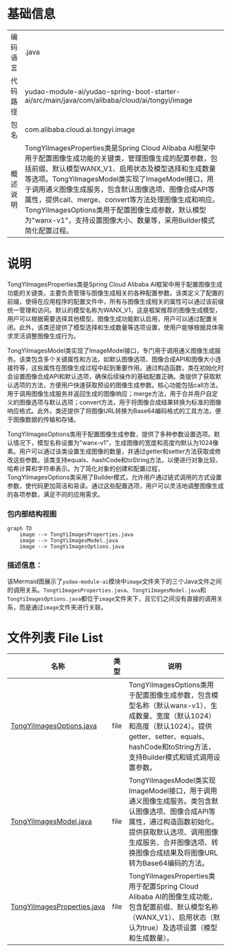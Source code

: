 # 基础信息

|      |      |
|------|------|
| 编码语言 | .java |
| 代码路径 | yudao-module-ai/yudao-spring-boot-starter-ai/src/main/java/com/alibaba/cloud/ai/tongyi/image |
| 包名 | com.alibaba.cloud.ai.tongyi.image |
| 概述说明 | TongYiImagesProperties类是Spring Cloud Alibaba AI框架中用于配置图像生成功能的关键类，管理图像生成的配置参数，包括前缀、默认模型WANX_V1、启用状态及模型选择和生成数量等选项。TongYiImagesModel类实现了ImageModel接口，用于调用通义图像生成服务，包含默认图像选项、图像合成API等属性，提供call、merge、convert等方法处理图像生成和响应。TongYiImagesOptions类用于配置图像生成参数，默认模型为"wanx-v1"，支持设置图像大小、数量等，采用Builder模式简化配置过程。 |

# 说明

TongYiImagesProperties类是Spring Cloud Alibaba AI框架中用于配置图像生成功能的关键类，主要负责管理与图像生成相关的各种配置参数。该类定义了配置的前缀，使得在应用程序的配置文件中，所有与图像生成相关的属性可以通过该前缀统一管理和访问。默认的模型名称为WANX_V1，这是框架推荐的图像生成模型，用户可以根据需要选择其他模型。图像生成功能默认启用，用户可以通过配置关闭。此外，该类还提供了模型选择和生成数量等选项设置，使用户能够根据具体需求灵活调整图像生成行为。

TongYiImagesModel类实现了ImageModel接口，专门用于调用通义图像生成服务。该类包含多个关键属性和方法，如默认图像选项、图像合成API和图像大小连接符等，这些属性在图像生成过程中起到重要作用。通过构造函数，类在初始化时会设置图像合成API和默认选项，确保后续操作的基础配置正确。类提供了获取默认选项的方法，方便用户快速获取预设的图像生成参数。核心功能包括call方法，用于调用图像生成服务并返回生成的图像响应；merge方法，用于合并用户自定义的图像选项与默认选项；convert方法，用于将图像合成结果转换为标准的图像响应格式。此外，类还提供了将图像URL转换为Base64编码格式的工具方法，便于图像数据的传输和存储。

TongYiImagesOptions类用于配置图像生成参数，提供了多种参数设置选项。默认情况下，模型名称设置为"wanx-v1"，生成图像的宽度和高度均默认为1024像素。用户可以通过该类设置生成图像的数量，并通过getter和setter方法获取或修改这些参数。该类支持equals、hashCode和toString方法，以便进行对象比较、哈希计算和字符串表示。为了简化对象的创建和配置过程，TongYiImagesOptions类采用了Builder模式，允许用户通过链式调用的方式设置参数，使代码更加简洁和易读。通过这些配置选项，用户可以灵活地调整图像生成的各项参数，满足不同的应用需求。


### 包内部结构视图

```mermaid
graph TD
    image --> TongYiImagesProperties.java
    image --> TongYiImagesModel.java
    image --> TongYiImagesOptions.java
```

### 描述信息：
该Mermaid图展示了`yudao-module-ai`模块中`image`文件夹下的三个Java文件之间的调用关系。`TongYiImagesProperties.java`、`TongYiImagesModel.java`和`TongYiImagesOptions.java`都位于`image`文件夹下，且它们之间没有直接的调用关系，而是通过`image`文件夹进行关联。

# 文件列表 File List

| 名称   | 类型  | 说明 |
|-------|------|-------------|
| [TongYiImagesOptions.java](TongYiImagesOptions.md) | file | TongYiImagesOptions类用于配置图像生成参数，包含模型名称（默认wanx-v1）、生成数量、宽度（默认1024）和高度（默认1024）。提供getter、setter、equals、hashCode和toString方法，支持Builder模式和链式调用设置参数。 |
| [TongYiImagesModel.java](TongYiImagesModel.md) | file | TongYiImagesModel类实现ImageModel接口，用于调用通义图像生成服务。类包含默认图像选项、图像合成API等属性，通过构造函数初始化。提供获取默认选项、调用图像生成服务、合并图像选项、转换图像合成结果及将图像URL转为Base64编码的方法。 |
| [TongYiImagesProperties.java](TongYiImagesProperties.md) | file | TongYiImagesProperties类用于配置Spring Cloud Alibaba AI的图像生成功能，包含配置前缀、默认模型名称（WANX_V1）、启用状态（默认为true）及选项设置（模型和生成数量）。 |


